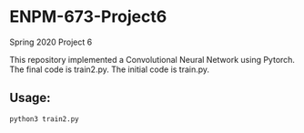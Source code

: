 # ENPM-673-Project6
Spring 2020 Project 6

This repository implemented a Convolutional Neural Network using Pytorch. The final code is train2.py.  The initial code is train.py.

## Usage:

```bash
python3 train2.py
```
